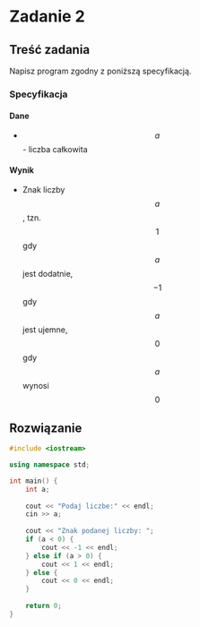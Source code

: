 # Zadanie 2

## Treść zadania

Napisz program zgodny z poniższą specyfikacją.

### Specyfikacja

#### Dane

* $$a$$ - liczba całkowita

#### Wynik

* Znak liczby $$a$$, tzn. $$1$$ gdy $$a$$ jest dodatnie, $$-1$$ gdy $$a$$ jest ujemne, $$0$$ gdy $$a$$ wynosi $$0$$ 

## Rozwiązanie

```cpp
#include <iostream>

using namespace std;

int main() {
    int a;
    
    cout << "Podaj liczbe:" << endl;
    cin >> a;
    
    cout << "Znak podanej liczby: ";
    if (a < 0) {
        cout << -1 << endl;
    } else if (a > 0) {
        cout << 1 << endl;
    } else {
        cout << 0 << endl;
    }
    
    return 0;
}
```
